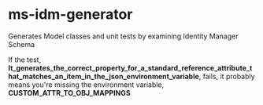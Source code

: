 # ms-idm-generator
Generates Model classes and unit tests by examining Identity Manager Schema

If the test, **It_generates_the_correct_property_for_a_standard_reference_attribute_that_matches_an_item_in_the_json_environment_variable**, fails, it probably means you're missing the environment variable, **CUSTOM_ATTR_TO_OBJ_MAPPINGS**  
